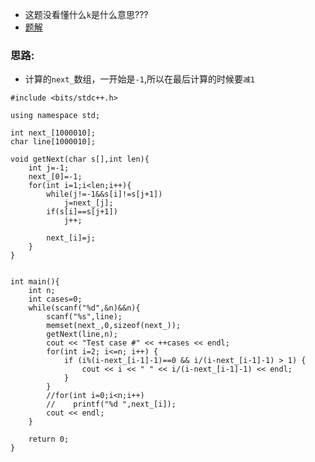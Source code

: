 
* 这题没看懂什么```k```是什么意思???
* [题解](https://blog.csdn.net/NNNNNNNNNNNNY/article/details/51836152)

### 思路:
* 计算的```next_```数组，一开始是```-1```,所以在最后计算的时候要```减1```
```
#include <bits/stdc++.h>

using namespace std;

int next_[1000010];
char line[1000010];

void getNext(char s[],int len){
    int j=-1;
    next_[0]=-1;
    for(int i=1;i<len;i++){
        while(j!=-1&&s[i]!=s[j+1])
            j=next_[j];
        if(s[i]==s[j+1])
            j++;

        next_[i]=j;
    }
}


int main(){
    int n;
    int cases=0;
    while(scanf("%d",&n)&&n){
        scanf("%s",line);
        memset(next_,0,sizeof(next_));
        getNext(line,n);
        cout << "Test case #" << ++cases << endl;
        for(int i=2; i<=n; i++) {
            if (i%(i-next_[i-1]-1)==0 && i/(i-next_[i-1]-1) > 1) {
                cout << i << " " << i/(i-next_[i-1]-1) << endl;
            }
        }
        //for(int i=0;i<n;i++)
        //    printf("%d ",next_[i]);
        cout << endl;
    }
    
    return 0;
}
```
